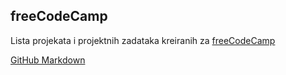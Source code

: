 ## freeCodeCamp

Lista projekata i projektnih zadataka kreiranih za [freeCodeCamp](https://www.freecodecamp.org/)

[GitHub Markdown](https://guides.github.com/features/mastering-markdown/)
